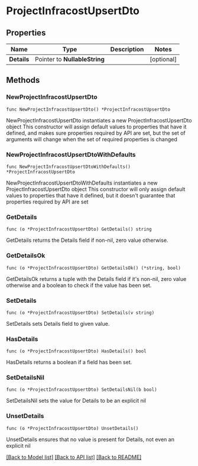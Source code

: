 # ProjectInfracostUpsertDto

## Properties

Name | Type | Description | Notes
------------ | ------------- | ------------- | -------------
**Details** | Pointer to **NullableString** |  | [optional] 

## Methods

### NewProjectInfracostUpsertDto

`func NewProjectInfracostUpsertDto() *ProjectInfracostUpsertDto`

NewProjectInfracostUpsertDto instantiates a new ProjectInfracostUpsertDto object
This constructor will assign default values to properties that have it defined,
and makes sure properties required by API are set, but the set of arguments
will change when the set of required properties is changed

### NewProjectInfracostUpsertDtoWithDefaults

`func NewProjectInfracostUpsertDtoWithDefaults() *ProjectInfracostUpsertDto`

NewProjectInfracostUpsertDtoWithDefaults instantiates a new ProjectInfracostUpsertDto object
This constructor will only assign default values to properties that have it defined,
but it doesn't guarantee that properties required by API are set

### GetDetails

`func (o *ProjectInfracostUpsertDto) GetDetails() string`

GetDetails returns the Details field if non-nil, zero value otherwise.

### GetDetailsOk

`func (o *ProjectInfracostUpsertDto) GetDetailsOk() (*string, bool)`

GetDetailsOk returns a tuple with the Details field if it's non-nil, zero value otherwise
and a boolean to check if the value has been set.

### SetDetails

`func (o *ProjectInfracostUpsertDto) SetDetails(v string)`

SetDetails sets Details field to given value.

### HasDetails

`func (o *ProjectInfracostUpsertDto) HasDetails() bool`

HasDetails returns a boolean if a field has been set.

### SetDetailsNil

`func (o *ProjectInfracostUpsertDto) SetDetailsNil(b bool)`

 SetDetailsNil sets the value for Details to be an explicit nil

### UnsetDetails
`func (o *ProjectInfracostUpsertDto) UnsetDetails()`

UnsetDetails ensures that no value is present for Details, not even an explicit nil

[[Back to Model list]](../README.md#documentation-for-models) [[Back to API list]](../README.md#documentation-for-api-endpoints) [[Back to README]](../README.md)


